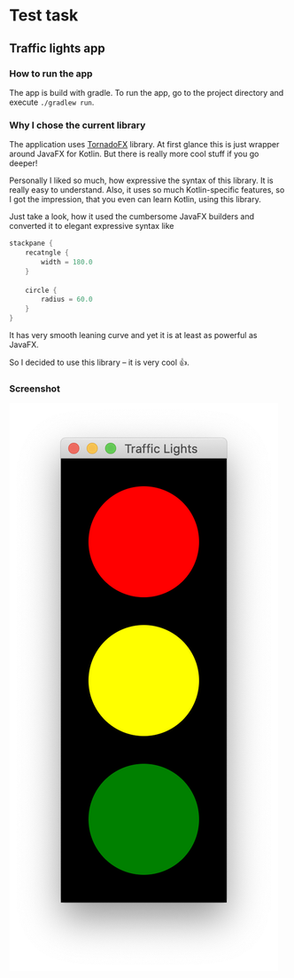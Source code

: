 # Test task
## Traffic lights app

### How to run the app

The app is build with gradle. To run the app, go to the project directory and execute `./gradlew run`.

### Why I chose the current library

The application uses [TornadoFX](https://tornadofx.io) library. At first glance this is just wrapper around JavaFX for
 Kotlin. But there is really more cool stuff if you go deeper!
 
Personally I liked so much, how expressive the syntax of this library. It is really easy to understand. Also, it uses 
 so much Kotlin-specific features, so I got the impression, that you even can learn Kotlin, using this library.
 
Just take a look, how it used the cumbersome JavaFX builders and converted it to elegant expressive syntax like
```kotlin
stackpane {
    recatngle {
        width = 180.0
    }

    circle {
        radius = 60.0
    }
}
```

It has very smooth leaning curve and yet it is at least as powerful as JavaFX.

So I decided to use this library – it is very cool 👍.

### Screenshot

![](docs/screenshot.png)
